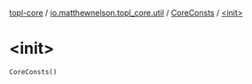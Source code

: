[topl-core](../../index.md) / [io.matthewnelson.topl_core.util](../index.md) / [CoreConsts](index.md) / [&lt;init&gt;](./-init-.md)

# &lt;init&gt;

`CoreConsts()`
